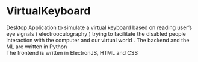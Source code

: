 # VirtualKeyboard
Desktop Application to simulate a virtual keyboard based on reading user’s eye signals 
( electrooculography ) trying to facilitate the disabled people interaction with the computer 
and our virtual world . 
The backend and the ML are written in Python  
The frontend is written in ElectronJS, HTML and CSS
